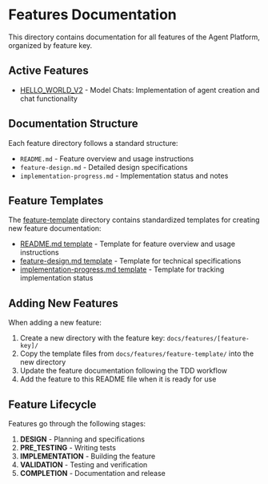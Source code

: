# Features Documentation

This directory contains documentation for all features of the Agent Platform, organized by feature key.

## Active Features

- [HELLO_WORLD_V2](./hello-world-v2/README.md) - Model Chats: Implementation of agent creation and chat functionality

## Documentation Structure

Each feature directory follows a standard structure:

- `README.md` - Feature overview and usage instructions
- `feature-design.md` - Detailed design specifications
- `implementation-progress.md` - Implementation status and notes

## Feature Templates

The [feature-template](./feature-template/) directory contains standardized templates for creating new feature documentation:

- [README.md template](./feature-template/README.md) - Template for feature overview and usage instructions
- [feature-design.md template](./feature-template/feature-design.md) - Template for technical specifications
- [implementation-progress.md template](./feature-template/implementation-progress.md) - Template for tracking implementation status

## Adding New Features

When adding a new feature:

1. Create a new directory with the feature key: `docs/features/[feature-key]/`
2. Copy the template files from `docs/features/feature-template/` into the new directory
3. Update the feature documentation following the TDD workflow
4. Add the feature to this README file when it is ready for use

## Feature Lifecycle

Features go through the following stages:
1. **DESIGN** - Planning and specifications
2. **PRE_TESTING** - Writing tests
3. **IMPLEMENTATION** - Building the feature
4. **VALIDATION** - Testing and verification
5. **COMPLETION** - Documentation and release
